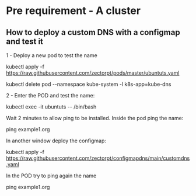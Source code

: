 # Pre requirement - A cluster
## How to deploy a custom DNS with a configmap and test it

1 - Deploy a new pod to test the name

kubectl apply -f https://raw.githubusercontent.com/zectorpt/pods/master/ubuntuts.yaml

kubectl delete pod --namespace kube-system -l k8s-app=kube-dns

2 - Enter the POD and test the name:

kubectl exec -it ubuntuts -- /bin/bash

Wait 2 minutes to allow ping to be installed. Inside the pod ping the name:

ping example1.org

In another window deploy the configmap:

kubectl apply -f https://raw.githubusercontent.com/zectorpt/configmapdns/main/customdns.yaml

In the POD try to ping again the name

ping example1.org
